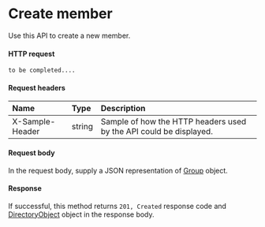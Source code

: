 # Create member

Use this API to create a new member.
#### HTTP request
```http
to be completed....
```
#### Request headers
| Name       | Type | Description|
|:---------------|:--------|:----------|
| X-Sample-Header  | string  | Sample of how the HTTP headers used by the API could be displayed.|

#### Request body
In the request body, supply a JSON representation of [Group]('../api/group.md') object.


#### Response
If successful, this method returns `201, Created` response code and [DirectoryObject](../resources/directoryobject.md) object in the response body.
